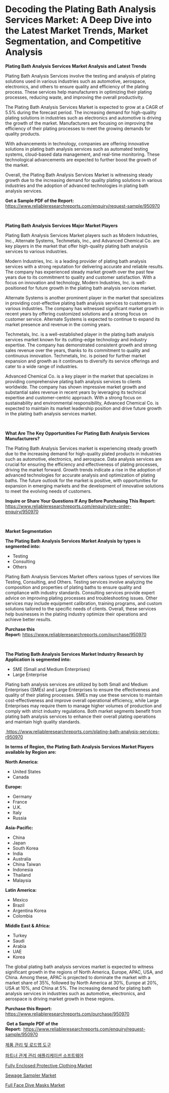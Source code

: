 <p><h1>Decoding the Plating Bath Analysis Services Market: A Deep Dive into the Latest Market Trends, Market Segmentation, and Competitive Analysis</h1></p><p><strong>Plating Bath Analysis Services Market Analysis and Latest Trends</strong></p>
<p><p>Plating Bath Analysis Services involve the testing and analysis of plating solutions used in various industries such as automotive, aerospace, electronics, and others to ensure quality and efficiency of the plating process. These services help manufacturers in optimizing their plating processes, reducing waste, and improving the overall productivity.</p><p>The Plating Bath Analysis Services Market is expected to grow at a CAGR of 5.5% during the forecast period. The increasing demand for high-quality plating solutions in industries such as electronics and automotive is driving the growth of the market. Manufacturers are focusing on improving the efficiency of their plating processes to meet the growing demands for quality products.</p><p>With advancements in technology, companies are offering innovative solutions in plating bath analysis services such as automated testing systems, cloud-based data management, and real-time monitoring. These technological advancements are expected to further boost the growth of the market.</p><p>Overall, the Plating Bath Analysis Services Market is witnessing steady growth due to the increasing demand for quality plating solutions in various industries and the adoption of advanced technologies in plating bath analysis services.</p></p>
<p><strong>Get a Sample PDF of the Report:&nbsp;</strong> <a href="https://www.reliableresearchreports.com/enquiry/request-sample/950970">https://www.reliableresearchreports.com/enquiry/request-sample/950970</a></p>
<p>&nbsp;</p>
<p><strong>Plating Bath Analysis Services Major Market Players</strong></p>
<p><p>Plating Bath Analysis Services Market players such as Modern Industries, Inc., Alternate Systems, Techmetals, Inc., and Advanced Chemical Co. are key players in the market that offer high-quality plating bath analysis services to various industries.</p><p>Modern Industries, Inc. is a leading provider of plating bath analysis services with a strong reputation for delivering accurate and reliable results. The company has experienced steady market growth over the past few years due to its commitment to quality and customer satisfaction. With a focus on innovation and technology, Modern Industries, Inc. is well-positioned for future growth in the plating bath analysis services market.</p><p>Alternate Systems is another prominent player in the market that specializes in providing cost-effective plating bath analysis services to customers in various industries. The company has witnessed significant market growth in recent years by offering customized solutions and a strong focus on customer service. Alternate Systems is expected to continue to expand its market presence and revenue in the coming years.</p><p>Techmetals, Inc. is a well-established player in the plating bath analysis services market known for its cutting-edge technology and industry expertise. The company has demonstrated consistent growth and strong sales revenue over the years, thanks to its commitment to quality and continuous innovation. Techmetals, Inc. is poised for further market expansion and growth as it continues to diversify its service offerings and cater to a wide range of industries.</p><p>Advanced Chemical Co. is a key player in the market that specializes in providing comprehensive plating bath analysis services to clients worldwide. The company has shown impressive market growth and substantial sales revenue in recent years by leveraging its technical expertise and customer-centric approach. With a strong focus on sustainability and environmental responsibility, Advanced Chemical Co. is expected to maintain its market leadership position and drive future growth in the plating bath analysis services market.</p></p>
<p>&nbsp;</p>
<p><strong>What Are The Key Opportunities For Plating Bath Analysis Services Manufacturers?</strong></p>
<p><p>The Plating Bath Analysis Services market is experiencing steady growth due to the increasing demand for high-quality plated products in industries such as automotive, electronics, and aerospace. Data analysis services are crucial for ensuring the efficiency and effectiveness of plating processes, driving the market forward. Growth trends indicate a rise in the adoption of advanced technologies for accurate analysis and optimization of plating baths. The future outlook for the market is positive, with opportunities for expansion in emerging markets and the development of innovative solutions to meet the evolving needs of customers.</p></p>
<p><strong>Inquire or Share Your Questions If Any Before Purchasing This Report:</strong> <a href="https://www.reliableresearchreports.com/enquiry/pre-order-enquiry/950970">https://www.reliableresearchreports.com/enquiry/pre-order-enquiry/950970</a></p>
<p>&nbsp;</p>
<p><strong>Market Segmentation</strong></p>
<p><strong>The Plating Bath Analysis Services Market Analysis by types is segmented into:</strong></p>
<p><ul><li>Testing</li><li>Consulting</li><li>Others</li></ul></p>
<p><p>Plating Bath Analysis Services Market offers various types of services like Testing, Consulting, and Others. Testing services involve analyzing the composition and properties of plating baths to ensure quality and compliance with industry standards. Consulting services provide expert advice on improving plating processes and troubleshooting issues. Other services may include equipment calibration, training programs, and custom solutions tailored to the specific needs of clients. Overall, these services help businesses in the plating industry optimize their operations and achieve better results.</p></p>
<p><strong>Purchase this Report:&nbsp;</strong><a href="https://www.reliableresearchreports.com/purchase/950970">https://www.reliableresearchreports.com/purchase/950970</a></p>
<p>&nbsp;</p>
<p><strong>The Plating Bath Analysis Services Market Industry Research by Application is segmented into:</strong></p>
<p><ul><li>SME (Small and Medium Enterprises)</li><li>Large Enterprise</li></ul></p>
<p><p>Plating bath analysis services are utilized by both Small and Medium Enterprises (SMEs) and Large Enterprises to ensure the effectiveness and quality of their plating processes. SMEs may use these services to maintain cost-effectiveness and improve overall operational efficiency, while Large Enterprises may require them to manage higher volumes of production and comply with strict industry regulations. Both market segments benefit from plating bath analysis services to enhance their overall plating operations and maintain high quality standards.</p></p>
<p><a href="https://www.reliableresearchreports.com/plating-bath-analysis-services-r950970">&nbsp;https://www.reliableresearchreports.com/plating-bath-analysis-services-r950970</a></p>
<p><strong>In terms of Region, the Plating Bath Analysis Services Market Players available by Region are:</strong></p>
<p>
    <p> <strong> North America: </strong>
        <ul>
            <li>United States</li>
            <li>Canada</li>
        </ul>
        </p> 
    <p> <strong> Europe: </strong>
        <ul>
            <li>Germany</li>
            <li>France</li>
            <li>U.K.</li>
            <li>Italy</li>
            <li>Russia</li>
        </ul>
        </p> 
    <p> <strong> Asia-Pacific: </strong>
        <ul>
            <li>China</li>
            <li>Japan</li>
            <li>South Korea</li>
            <li>India</li>
            <li>Australia</li>
            <li>China Taiwan</li>
            <li>Indonesia</li>
            <li>Thailand</li>
            <li>Malaysia</li>
        </ul>
        </p> 
    <p> <strong> Latin America: </strong>
        <ul>
            <li>Mexico</li>
            <li>Brazil</li>
            <li>Argentina Korea</li>
            <li>Colombia</li>
        </ul>
        </p> 
    <p> <strong> Middle East & Africa: </strong>
        <ul>
            <li>Turkey</li>
            <li>Saudi</li>
            <li>Arabia</li>
            <li>UAE</li>
            <li>Korea</li>
        </ul>
    </p>
    </p>
<p><p>The global plating bath analysis services market is expected to witness significant growth in the regions of North America, Europe, APAC, USA, and China. Among these, APAC is projected to dominate the market with a market share of 35%, followed by North America at 30%, Europe at 20%, USA at 10%, and China at 5%. The increasing demand for plating bath analysis services in industries such as automotive, electronics, and aerospace is driving market growth in these regions.</p></p>
<p><strong>Purchase this Report: </strong><a href="https://www.reliableresearchreports.com/purchase/950970">https://www.reliableresearchreports.com/purchase/950970</a></p>
<p>&nbsp;<strong>Get a Sample PDF of the Report:&nbsp;&nbsp;</strong><a href="https://www.reliableresearchreports.com/enquiry/request-sample/950970">https://www.reliableresearchreports.com/enquiry/request-sample/950970</a></p>
<p><strong></strong></p>
<p><p><a href="https://github.com/mofijurk071/Market-Research-Report-List-2/blob/main/366277583129.md">제품 관리 및 로드맵 도구</a></p><p><a href="https://github.com/bunxhcci35271755/Market-Research-Report-List-4/blob/main/334726483130.md">파트너 관계 관리 애플리케이션 소프트웨어</a></p><p><a href="https://github.com/ctanaka235/Market-Research-Report-List-1/blob/main/fully-enclosed-protective-clothing-market.md">Fully Enclosed Protective Clothing Market</a></p><p><a href="https://medium.com/@dellkoepp_34276/strategic-insights-into-global-sewage-sampler-market-trends-2024-2031-covered-in-197-pages-671aad48faf5">Sewage Sampler Market</a></p><p><a href="https://github.com/JermaineCrona2023/Market-Research-Report-List-2/blob/main/full-face-dive-masks-market.md">Full Face Dive Masks Market</a></p></p>